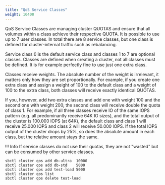 ```yaml
---
title: "QoS Service Classes"
weight: 10400
---
```


QoS Service Classes are managing cluster QUOTAS and ensure that all volumes within a class
achieve their respective QUOTA. It is possible to use up to 7 user classes. 
In total there are 8 service classes, but one class is defined for cluster-internal traffic such as 
rebalancing.

Service class 0 is the default service class and classes 1 to 7 are optional classes.
Classes are defined when creating a cluster, not all classes must be defined. It is for example 
perfectly fine to use just one extra class.

Classes receive weights. The absolute number of the weight is irrelevant, it matters only how they are set
proportionally. For example, if you create one extra class and assign a weight of 100 to the default
class and a weight of 100 to the extra class, both classes will receive exactly identical QUOTAS.

If you, however, add two extra classes and add one with weight 100 and the second one with weight 200,
the second class will receive double the quota of class 1. For example, if all three classes receive IO of 
the same IOPS pattern (e.g. all predominantly receive 64K IO sizes), and the total output of the
cluster is 100.000 IOPS (at 64K), the default class and class 1 will receive 25.000 IOPS and class 2 
will receive 50.000 IOPS. If the total IOPS output of the cluster drops by 25%, so does the absolute amount
in each class, but the relative amount stays the same. 

!!! Info
    If service classes do not use their quotas, they are not "wasted" but can be consumed by other
    service classes.


```managing QoS service classes with the CLI
sbctl cluster qos add db-ultra  10000
sbctl cluster qos add db-std    5000
sbctl cluster qos add test-load 5000
sbctl cluster qos list 
sbctl cluster qos delete test-load
```